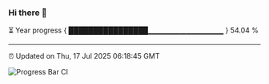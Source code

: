 ### Hi there 👋

⏳ Year progress { ████████████████▁▁▁▁▁▁▁▁▁▁▁▁▁▁ } 54.04 %

---

⏰ Updated on Thu, 17 Jul 2025 06:18:45 GMT

![Progress Bar CI](https://github.com/Shyam-Makwana/GitHub-Actions-Demo/workflows/Progress%20Bar%20CI/badge.svg)
